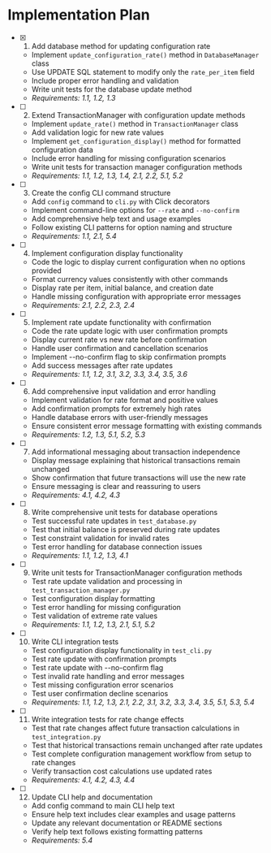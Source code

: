 # Implementation Plan

- [x] 1. Add database method for updating configuration rate

  - Implement `update_configuration_rate()` method in `DatabaseManager` class
  - Use UPDATE SQL statement to modify only the `rate_per_item` field
  - Include proper error handling and validation
  - Write unit tests for the database update method
  - _Requirements: 1.1, 1.2, 1.3_

- [ ] 2. Extend TransactionManager with configuration update methods

  - Implement `update_rate()` method in `TransactionManager` class
  - Add validation logic for new rate values
  - Implement `get_configuration_display()` method for formatted configuration data
  - Include error handling for missing configuration scenarios
  - Write unit tests for transaction manager configuration methods
  - _Requirements: 1.1, 1.2, 1.3, 1.4, 2.1, 2.2, 5.1, 5.2_

- [ ] 3. Create the config CLI command structure

  - Add `config` command to `cli.py` with Click decorators
  - Implement command-line options for `--rate` and `--no-confirm`
  - Add comprehensive help text and usage examples
  - Follow existing CLI patterns for option naming and structure
  - _Requirements: 1.1, 2.1, 5.4_

- [ ] 4. Implement configuration display functionality

  - Code the logic to display current configuration when no options provided
  - Format currency values consistently with other commands
  - Display rate per item, initial balance, and creation date
  - Handle missing configuration with appropriate error messages
  - _Requirements: 2.1, 2.2, 2.3, 2.4_

- [ ] 5. Implement rate update functionality with confirmation

  - Code the rate update logic with user confirmation prompts
  - Display current rate vs new rate before confirmation
  - Handle user confirmation and cancellation scenarios
  - Implement --no-confirm flag to skip confirmation prompts
  - Add success messages after rate updates
  - _Requirements: 1.1, 1.2, 3.1, 3.2, 3.3, 3.4, 3.5, 3.6_

- [ ] 6. Add comprehensive input validation and error handling

  - Implement validation for rate format and positive values
  - Add confirmation prompts for extremely high rates
  - Handle database errors with user-friendly messages
  - Ensure consistent error message formatting with existing commands
  - _Requirements: 1.2, 1.3, 5.1, 5.2, 5.3_

- [ ] 7. Add informational messaging about transaction independence

  - Display message explaining that historical transactions remain unchanged
  - Show confirmation that future transactions will use the new rate
  - Ensure messaging is clear and reassuring to users
  - _Requirements: 4.1, 4.2, 4.3_

- [ ] 8. Write comprehensive unit tests for database operations

  - Test successful rate updates in `test_database.py`
  - Test that initial balance is preserved during rate updates
  - Test constraint validation for invalid rates
  - Test error handling for database connection issues
  - _Requirements: 1.1, 1.2, 1.3, 4.1_

- [ ] 9. Write unit tests for TransactionManager configuration methods

  - Test rate update validation and processing in `test_transaction_manager.py`
  - Test configuration display formatting
  - Test error handling for missing configuration
  - Test validation of extreme rate values
  - _Requirements: 1.1, 1.2, 1.3, 2.1, 5.1, 5.2_

- [ ] 10. Write CLI integration tests

  - Test configuration display functionality in `test_cli.py`
  - Test rate update with confirmation prompts
  - Test rate update with --no-confirm flag
  - Test invalid rate handling and error messages
  - Test missing configuration error scenarios
  - Test user confirmation decline scenarios
  - _Requirements: 1.1, 1.2, 1.3, 2.1, 2.2, 3.1, 3.2, 3.3, 3.4, 3.5, 5.1, 5.3, 5.4_

- [ ] 11. Write integration tests for rate change effects

  - Test that rate changes affect future transaction calculations in `test_integration.py`
  - Test that historical transactions remain unchanged after rate updates
  - Test complete configuration management workflow from setup to rate changes
  - Verify transaction cost calculations use updated rates
  - _Requirements: 4.1, 4.2, 4.3, 4.4_

- [ ] 12. Update CLI help and documentation
  - Add config command to main CLI help text
  - Ensure help text includes clear examples and usage patterns
  - Update any relevant documentation or README sections
  - Verify help text follows existing formatting patterns
  - _Requirements: 5.4_
